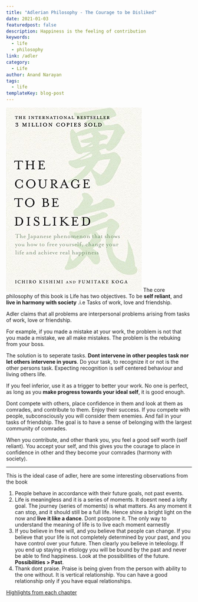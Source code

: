 ```yaml
---
title: "Adlerian Philosophy - The Courage to be Disliked"
date: 2021-01-03
featuredpost: false
description: Happiness is the feeling of contribution
keywords:
  - life
  - philosophy
link: /adler
category:
  - Life
author: Anand Narayan
tags:
  - life
templateKey: blog-post
---
```

![The Courage to be Disliked](./images/courage-disliked.jpg)
The core philosophy of this book is Life has two objectives. To be **self reliant**, and **live in harmony with society** .i.e Tasks of work, love and friendship. 

Adler claims that all problems are interpersonal problems arising from tasks of work, love or friendship.

For example, if you made a mistake at your work, the problem is not that you made a mistake, we all make mistakes. The problem is the rebuking from your boss.

The solution is to seperate tasks. **Dont intervene in other peoples task nor let others intervene in yours**. Do your task, to recognize it or not is the other persons task. Expecting recognition is self centered behaviour and living others life. 

If you feel inferior, use it as a trigger to better your work. No one is perfect, as long as you **make progress towards your ideal self**, it is good enough. 

Dont compete with others, place confidence in them and look at them as comrades, and contribute to them. Enjoy their success. If you compete with people, subconsciously you will consider them enemies. And fail in your tasks of friendship. The goal is to have a sense of belonging with the largest community of comrades.

When you contribute, and other thank you, you feel a good self worth (self reliant). You accept your self, and this gives you the courage to place in confidence in other and they become your comrades (harmony with society). 

---

This is the ideal case of adler, here are some interesting observations from the book


1. People behave in accordance with their future goals, not past events.
2. Life is meaningless and it is a series of moments. It doesnt need a lofty goal. The journey (series of moments) is what matters. As any moment it can stop, and it should still be a full life. Hence shine a bright light on the now and **live it like a dance**. Dont postpone it. The only way to understand the meaning of life is to live each moment earnestly
3. If you believe in free will, and you believe that people can change. If you believe that your life is not completely determined by your past, and you have control over your future. Then clearly you believe in teleology. If you end up staying in etiology you will be bound by the past and never be able to find happiness. Look at the possibilities of the future. **Possibilities > Past**.
4. Thank dont praise. Praise is being given from the person with ability to the one without. It is vertical relationship. You can have a good relationship only if you have equal relationships.

[Highlights from each chapter](https://roamresearch.com/#/app/codeanand/page/lyopEOFzZ)